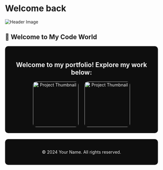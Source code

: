 <!-- Futuristic-themed Portfolio README.md -->

# Welcome back

![Header Image](https://i.pinimg.com/originals/e5/4a/fa/e54afabd75adb33464e85f2687b43f87.gif)

## 👋 Welcome to My Code World

<div style="text-align:center; padding:20px; background-color:#0e0e0e; color:#f0f0f0; border-radius:10px;">
    <h2>Welcome to my portfolio! Explore my work below:</h2>
    <div style="display: flex; justify-content: center; gap: 20px;">
        <img src="https://i.pinimg.com/originals/e5/4a/fa/e54afabd75adb33464e85f2687b43f87.gif" alt="Project Thumbnail" style="width: 150px; border-radius:10px;">
        <img src="https://i.pinimg.com/originals/b8/57/da/b857da272aedab1656d9522dcc5e0d32.gif" alt="Project Thumbnail" style="width: 150px; border-radius:10px;">
    </div>
</div>

<!-- Futuristic Footer -->
<div style="text-align:center; padding:20px; background-color:#0e0e0e; color:#f0f0f0; border-radius:10px; margin-top:20px;">
    <p>&copy; 2024 Your Name. All rights reserved.</p>
</div>
